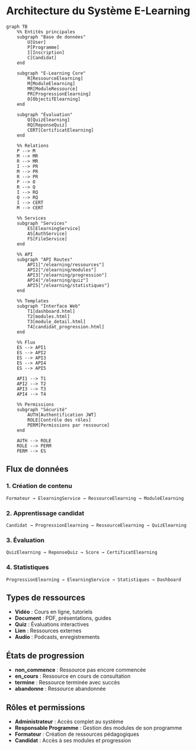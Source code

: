 # Architecture du Système E-Learning

```mermaid
graph TB
    %% Entités principales
    subgraph "Base de données"
        U[User]
        P[Programme]
        I[Inscription]
        C[Candidat]
    end
    
    subgraph "E-Learning Core"
        R[RessourceElearning]
        M[ModuleElearning]
        MR[ModuleRessource]
        PR[ProgressionElearning]
        O[ObjectifElearning]
    end
    
    subgraph "Évaluation"
        Q[QuizElearning]
        RQ[ReponseQuiz]
        CERT[CertificatElearning]
    end
    
    %% Relations
    P --> M
    M --> MR
    R --> MR
    I --> PR
    M --> PR
    R --> PR
    P --> O
    R --> Q
    I --> RQ
    Q --> RQ
    I --> CERT
    M --> CERT
    
    %% Services
    subgraph "Services"
        ES[ElearningService]
        AS[AuthService]
        FS[FileService]
    end
    
    %% API
    subgraph "API Routes"
        API1["/elearning/ressources"]
        API2["/elearning/modules"]
        API3["/elearning/progression"]
        API4["/elearning/quiz"]
        API5["/elearning/statistiques"]
    end
    
    %% Templates
    subgraph "Interface Web"
        T1[dashboard.html]
        T2[modules.html]
        T3[module_detail.html]
        T4[candidat_progression.html]
    end
    
    %% Flux
    ES --> API1
    ES --> API2
    ES --> API3
    ES --> API4
    ES --> API5
    
    API1 --> T1
    API2 --> T2
    API3 --> T3
    API4 --> T4
    
    %% Permissions
    subgraph "Sécurité"
        AUTH[Authentification JWT]
        ROLE[Contrôle des rôles]
        PERM[Permissions par ressource]
    end
    
    AUTH --> ROLE
    ROLE --> PERM
    PERM --> ES
```

## Flux de données

### 1. Création de contenu
```
Formateur → ElearningService → RessourceElearning → ModuleElearning
```

### 2. Apprentissage candidat
```
Candidat → ProgressionElearning → RessourceElearning → QuizElearning
```

### 3. Évaluation
```
QuizElearning → ReponseQuiz → Score → CertificatElearning
```

### 4. Statistiques
```
ProgressionElearning → ElearningService → Statistiques → Dashboard
```

## Types de ressources

- **Vidéo** : Cours en ligne, tutoriels
- **Document** : PDF, présentations, guides
- **Quiz** : Évaluations interactives
- **Lien** : Ressources externes
- **Audio** : Podcasts, enregistrements

## États de progression

- **non_commence** : Ressource pas encore commencée
- **en_cours** : Ressource en cours de consultation
- **termine** : Ressource terminée avec succès
- **abandonne** : Ressource abandonnée

## Rôles et permissions

- **Administrateur** : Accès complet au système
- **Responsable Programme** : Gestion des modules de son programme
- **Formateur** : Création de ressources pédagogiques
- **Candidat** : Accès à ses modules et progression
